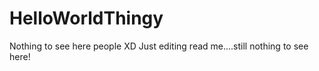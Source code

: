 # HelloWorldThingy
Nothing to see here people XD
Just editing read me....still nothing to see here!
